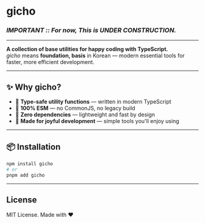 # gicho

### *IMPORTANT :: For now, This is UNDER CONSTRUCTION.*

---

**A collection of base utilities for happy coding with TypeScript.**  
_gicho_ means **foundation, basis** in Korean — modern essential tools for faster, more efficient development.

---

## ✨ Why gicho?

- 🧩 **Type-safe utility functions** — written in modern TypeScript
- 💨 **100% ESM** — no CommonJS, no legacy build
- 🌿 **Zero dependencies** — lightweight and fast by design
- 💛 **Made for joyful development** — simple tools you'll enjoy using

---

## 📦 Installation

```bash
npm install gicho
# or
pnpm add gicho
```

---

## License

MIT License. Made with ❤️
